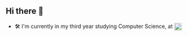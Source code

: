 ## Hi there 👋

- 🛠️ I'm currently in my third year studying Computer Science, at 
[<img src="https://d1c2gz5q23tkk0.cloudfront.net/assets/networks/510/avatar/01ce33ea3f4d84f0fd48016c9add1144-large.png?1580496106" alt="IST" width="20" style="vertical-align:middle; background:transparent;">](https://https://tecnico.ulisboa.pt/pt/)
